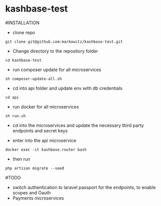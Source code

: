 # kashbase-test

#INSTALLATION

- clone repo

```git clone git@github.com:markowitz/kashbase-test.git```

- Change directory to the repository folder

```cd kashbase-test```

- run composer update for all microservices

```sh composer-update-all.sh```

- cd into api folder and update env with db credentials

```cd api```

- run docker for all microservices

```sh run.sh```

- cd into the microservices and update the necessary third party endpoints and secret keys

- enter into the api microservice

```docker exec -it kashbase.router bash```

- then run

```php artisan migrate --seed```


#TODO

- switch authentication to laravel passport for the endpoints, to enable scopes and Oauth
- Payments microservices
